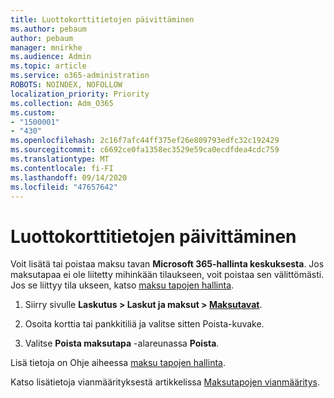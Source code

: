 ```yaml
---
title: Luottokorttitietojen päivittäminen
ms.author: pebaum
author: pebaum
manager: mnirkhe
ms.audience: Admin
ms.topic: article
ms.service: o365-administration
ROBOTS: NOINDEX, NOFOLLOW
localization_priority: Priority
ms.collection: Adm_O365
ms.custom:
- "1500001"
- "430"
ms.openlocfilehash: 2c16f7afc44ff375ef26e809793edfc32c192429
ms.sourcegitcommit: c6692ce0fa1358ec3529e59ca0ecdfdea4cdc759
ms.translationtype: MT
ms.contentlocale: fi-FI
ms.lasthandoff: 09/14/2020
ms.locfileid: "47657642"
---
```

# <a name="update-my-credit-card-information"></a>Luottokorttitietojen päivittäminen

Voit lisätä tai poistaa maksu tavan **Microsoft 365-hallinta keskuksesta**. Jos maksutapaa ei ole liitetty mihinkään tilaukseen, voit poistaa sen välittömästi. Jos se liittyy tila ukseen, katso [maksu tapojen hallinta](https://docs.microsoft.com/microsoft-365/commerce/billing-and-payments/manage-payment-methods).

1. Siirry sivulle **Laskutus > Laskut ja maksut > [Maksutavat](https://go.microsoft.com/fwlink/p/?linkid=2018806)**.

2. Osoita korttia tai pankkitiliä ja valitse sitten Poista-kuvake.

3. Valitse **Poista maksutapa** -alareunassa **Poista**.

Lisä tietoja on Ohje aiheessa [maksu tapojen hallinta](https://docs.microsoft.com/microsoft-365/commerce/billing-and-payments/manage-payment-methods).

Katso lisätietoja vianmäärityksestä artikkelissa [Maksutapojen vianmääritys](https://docs.microsoft.com/microsoft-365/commerce/billing-and-payments/manage-payment-methods#troubleshoot-payment-methods).
